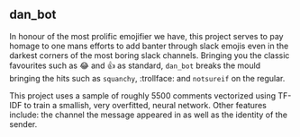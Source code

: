 ## dan_bot

In honour of the most prolific emojifier we have, this project serves to pay homage to one mans efforts to add banter through slack emojis even in the darkest corners of the most boring slack channels. Bringing you the classic favourites such as :joy: and :+1: as standard, `dan_bot` breaks the mould bringing the hits such as `squanchy`, :trollface: and `notsureif` on the regular.

This project uses a sample of roughly 5500 comments vectorized using TF-IDF to train a smallish, very overfitted, neural network. Other features include: the channel the message appeared in as well as the identity of the sender.





